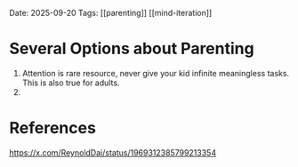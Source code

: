 Date: 2025-09-20
Tags: [[parenting]] [[mind-iteration]]

# Several Options about Parenting

1. Attention is rare resource, never give your kid infinite meaningless tasks. This is also true for adults.
2. 

# References
https://x.com/ReynoldDai/status/1969312385799213354